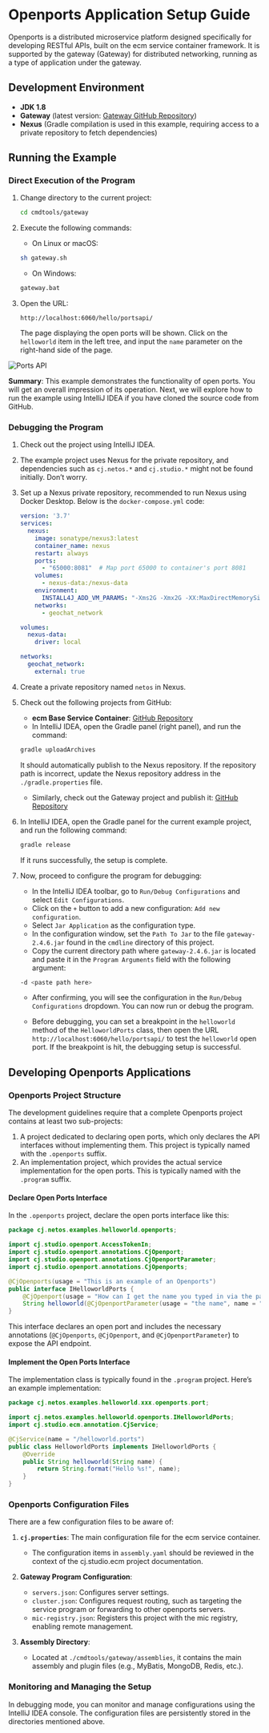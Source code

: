 
# Openports Application Setup Guide

Openports is a distributed microservice platform designed specifically for developing RESTful APIs, built on the ecm service container framework. It is supported by the gateway (Gateway) for distributed networking, running as a type of application under the gateway.

## Development Environment

- **JDK 1.8**
- **Gateway** (latest version: [Gateway GitHub Repository](https://github.com/carocean/cj.studio.gateway2/tree/cj/cmdtools/gateway))
- **Nexus** (Gradle compilation is used in this example, requiring access to a private repository to fetch dependencies)

## Running the Example

### Direct Execution of the Program

1. Change directory to the current project:
    ```bash
    cd cmdtools/gateway
    ```

2. Execute the following commands:
    - On Linux or macOS:
    ```bash
    sh gateway.sh
    ```
    - On Windows:
    ```bash
    gateway.bat
    ```

3. Open the URL:
    ```
    http://localhost:6060/hello/portsapi/
    ```

   The page displaying the open ports will be shown. Click on the `helloworld` item in the left tree, and input the `name` parameter on the right-hand side of the page.

![Ports API](https://github.com/carocean/cj.netos.examples/documents/openports-ui.png)

**Summary**: This example demonstrates the functionality of open ports. You will get an overall impression of its operation. Next, we will explore how to run the example using IntelliJ IDEA if you have cloned the source code from GitHub.

### Debugging the Program

1. Check out the project using IntelliJ IDEA.
2. The example project uses Nexus for the private repository, and dependencies such as `cj.netos.*` and `cj.studio.*` might not be found initially. Don’t worry.
3. Set up a Nexus private repository, recommended to run Nexus using Docker Desktop. Below is the `docker-compose.yml` code:
    ```yaml
    version: '3.7'
    services:
      nexus:
        image: sonatype/nexus3:latest
        container_name: nexus
        restart: always
        ports:
          - "65000:8081"  # Map port 65000 to container's port 8081
        volumes:
          - nexus-data:/nexus-data
        environment:
          INSTALL4J_ADD_VM_PARAMS: "-Xms2G -Xmx2G -XX:MaxDirectMemorySize=2G"
        networks:
          - geochat_network

    volumes:
      nexus-data:
        driver: local

    networks:
      geochat_network:
        external: true
    ```

4. Create a private repository named `netos` in Nexus.

5. Check out the following projects from GitHub:
    - **ecm Base Service Container**: [GitHub Repository](https://github.com/carocean/cj.studio.ecm)
    - In IntelliJ IDEA, open the Gradle panel (right panel), and run the command:
    ```bash
    gradle uploadArchives
    ```
   It should automatically publish to the Nexus repository. If the repository path is incorrect, update the Nexus repository address in the `./gradle.properties` file.

    - Similarly, check out the Gateway project and publish it: [GitHub Repository](https://github.com/carocean/cj.studio.gateway2)

6. In IntelliJ IDEA, open the Gradle panel for the current example project, and run the following command:
    ```bash
    gradle release
    ```
   If it runs successfully, the setup is complete.

7. Now, proceed to configure the program for debugging:
    - In the IntelliJ IDEA toolbar, go to `Run/Debug Configurations` and select `Edit Configurations`.
    - Click on the `+` button to add a new configuration: `Add new configuration`.
    - Select `Jar Application` as the configuration type.
    - In the configuration window, set the `Path To Jar` to the file `gateway-2.4.6.jar` found in the `cmdline` directory of this project.
    - Copy the current directory path where `gateway-2.4.6.jar` is located and paste it in the `Program Arguments` field with the following argument:
    ```bash
    -d <paste path here>
    ```
    - After confirming, you will see the configuration in the `Run/Debug Configurations` dropdown. You can now run or debug the program.

    - Before debugging, you can set a breakpoint in the `helloworld` method of the `HelloworldPorts` class, then open the URL `http://localhost:6060/hello/portsapi/` to test the `helloworld` open port. If the breakpoint is hit, the debugging setup is successful.

## Developing Openports Applications

### Openports Project Structure

The development guidelines require that a complete Openports project contains at least two sub-projects:
1. A project dedicated to declaring open ports, which only declares the API interfaces without implementing them. This project is typically named with the `.openports` suffix.
2. An implementation project, which provides the actual service implementation for the open ports. This is typically named with the `.program` suffix.

#### Declare Open Ports Interface

In the `.openports` project, declare the open ports interface like this:

```java
package cj.netos.examples.helloworld.openports;

import cj.studio.openport.AccessTokenIn;
import cj.studio.openport.annotations.CjOpenport;
import cj.studio.openport.annotations.CjOpenportParameter;
import cj.studio.openport.annotations.CjOpenports;

@CjOpenports(usage = "This is an example of an Openports")
public interface IHelloworldPorts {
    @CjOpenport(usage = "How can I get the name you typed in via the parameter name?", tokenIn = AccessTokenIn.nope)
    String helloworld(@CjOpenportParameter(usage = "the name", name = "name") String name);
}
```

This interface declares an open port and includes the necessary annotations (`@CjOpenports`, `@CjOpenport`, and `@CjOpenportParameter`) to expose the API endpoint.

#### Implement the Open Ports Interface

The implementation class is typically found in the `.program` project. Here’s an example implementation:

```java
package cj.netos.examples.helloworld.xxx.openports.port;

import cj.netos.examples.helloworld.openports.IHelloworldPorts;
import cj.studio.ecm.annotation.CjService;

@CjService(name = "/helloworld.ports")
public class HelloworldPorts implements IHelloworldPorts {
    @Override
    public String helloworld(String name) {
        return String.format("Hello %s!", name);
    }
}
```

### Openports Configuration Files

There are a few configuration files to be aware of:

1. **`cj.properties`**: The main configuration file for the ecm service container.
    - The configuration items in `assembly.yaml` should be reviewed in the context of the cj.studio.ecm project documentation.

2. **Gateway Program Configuration**:
    - `servers.json`: Configures server settings.
    - `cluster.json`: Configures request routing, such as targeting the service program or forwarding to other openports servers.
    - `mic-registry.json`: Registers this project with the mic registry, enabling remote management.

3. **Assembly Directory**:
    - Located at `./cmdtools/gateway/assemblies`, it contains the main assembly and plugin files (e.g., MyBatis, MongoDB, Redis, etc.).

### Monitoring and Managing the Setup

In debugging mode, you can monitor and manage configurations using the IntelliJ IDEA console. The configuration files are persistently stored in the directories mentioned above.
